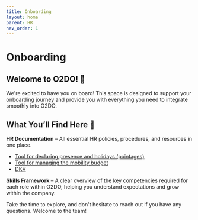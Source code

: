 ```yaml
---
title: Onboarding
layout: home
parent: HR
nav_order: 1
---
```


# Onboarding

## Welcome to O2DO! 🚀

We're excited to have you on board! This space is designed to support your onboarding journey and provide you with everything you need to integrate smoothly into O2DO.

## What You’ll Find Here 📌

**HR Documentation** – All essential HR policies, procedures, and resources in one place.

- [Tool for declaring presence and holidays (pointages)](https://signin.acerta.be/am/XUI/?realm=/alpha&goto=https%3A%2F%2Fsignin.acerta.be%2Fam%2Foauth2%2Fauthorize%3Fscope%3Dopenid%2520identification_type%2520user_code%26state%3DAa68WvrR4MDHaGEcoMCMEwI3sE8HSjZhgYWQFTh0o70.5VBZx658YoU.MyAcerta%26response_type%3Dcode%26client_id%3Dacerta-rhsso%26redirect_uri%3Dhttps%3A%2F%2Flogin.acerta.be%2Fauth%2Frealms%2FPRD%2Fbroker%2Facerta-ciam%2Fendpoint%26nonce%3D8bijiUkoRL1CyZCw22m4VA&locale=fr#/)
- [Tool for managing the mobility budget](https://login.mbrella.io/u/login?state=hqFo2SBkandIaHZKX255Ui1oUEdjN1BIakl6SjBWaUpQaElvb6Fur3VuaXZlcnNhbC1sb2dpbqN0aWTZIFlwU1dXY2tYRXpfOWZIbU9EYXBMckl3Qk9JMHRDMG5to2NpZNkgRER4OFZnZ0wwYkFHT2FJZ3Z6dWthMnAxN2xuU3UzQWmlb3JnaWS0b3JnX1BzT3R4WlVXeGRwcE55cEOnb3JnbmFtZadtYnJlbGxh)
- [DKV](https://www.dkv.be/fr)

**Skills Framework** – A clear overview of the key competencies required for each role within O2DO, helping you understand expectations and grow within the company.


Take the time to explore, and don't hesitate to reach out if you have any questions. Welcome to the team! 
